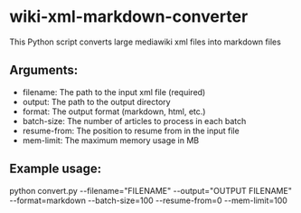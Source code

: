 # wiki-xml-markdown-converter
This Python script converts large mediawiki xml files into markdown files

## Arguments:

- filename: The path to the input xml file (required)
- output: The path to the output directory
- format: The output format (markdown, html, etc.)
- batch-size: The number of articles to process in each batch
- resume-from: The position to resume from in the input file
- mem-limit: The maximum memory usage in MB

## Example usage:

python convert.py --filename="FILENAME" --output="OUTPUT FILENAME" --format=markdown --batch-size=100 --resume-from=0 --mem-limit=100